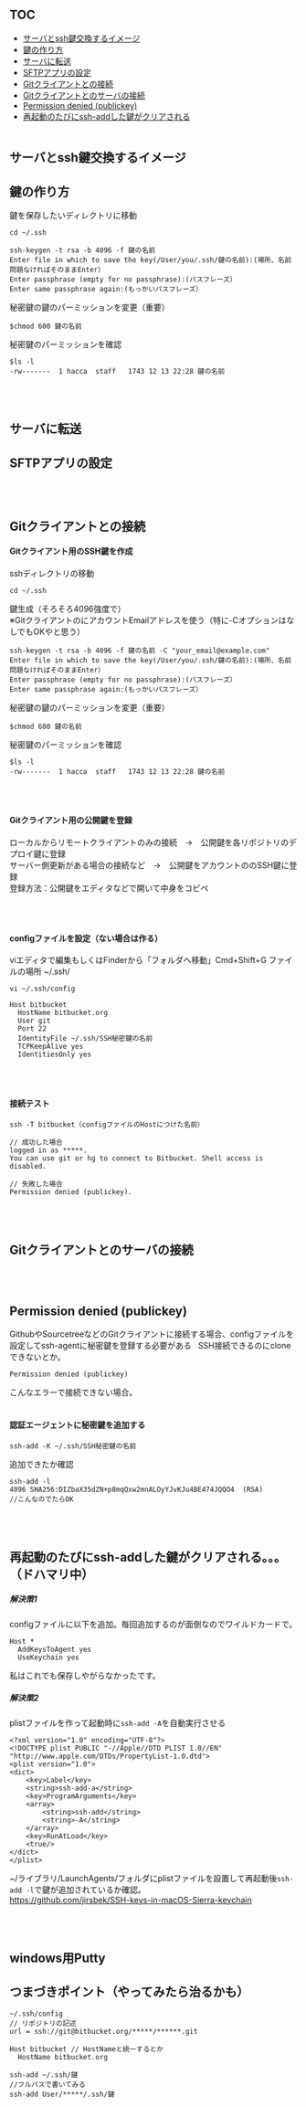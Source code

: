 ## TOC
- [サーバとssh鍵交換するイメージ](#サーバとssh鍵交換するイメージ)
- [鍵の作り方](#鍵の作り方)
- [サーバに転送](#サーバに転送)
- [SFTPアプリの設定](#SFTPアプリの設定)
- [Gitクライアントとの接続](#Gitクライアントとの接続)
- [Gitクライアントとのサーバの接続](#Gitクライアントとのサーバの接続)
- [Permission denied (publickey)](#Permission-denied-(publickey))
- [再起動のたびにssh-addした鍵がクリアされる](#再起動のたびにssh-addした鍵がクリアされる)
<br /><br />

## サーバとssh鍵交換するイメージ




## 鍵の作り方
鍵を保存したいディレクトリに移動
```
cd ~/.ssh
```  
```
ssh-keygen -t rsa -b 4096 -f 鍵の名前
Enter file in which to save the key(/User/you/.ssh/鍵の名前):(場所、名前問題なければそのままEnter）
Enter passphrase (empty for no passphrase):(パスフレーズ）
Enter same passphrase again:(もっかいパスフレーズ）
```
秘密鍵の鍵のパーミッションを変更（重要）
```
$chmod 600 鍵の名前
```
秘密鍵のパーミッションを確認
```
$ls -l
-rw-------  1 hacca  staff   1743 12 13 22:28 鍵の名前
```  

<br /><br />

## サーバに転送
## SFTPアプリの設定
<br /><br />


## Gitクライアントとの接続

#### Gitクライアント用のSSH鍵を作成<br />

sshディレクトリの移動
```
cd ~/.ssh
```  
鍵生成（そろそろ4096強度で）  
※GitクライアントのにアカウントEmailアドレスを使う（特に-CオプションはなしでもOKやと思う）
```
ssh-keygen -t rsa -b 4096 -f 鍵の名前 -C "your_email@example.com"
Enter file in which to save the key(/User/you/.ssh/鍵の名前):(場所、名前問題なければそのままEnter）
Enter passphrase (empty for no passphrase):(パスフレーズ）
Enter same passphrase again:(もっかいパスフレーズ）
```
秘密鍵の鍵のパーミッションを変更（重要）
```
$chmod 600 鍵の名前
```
秘密鍵のパーミッションを確認
```
$ls -l
-rw-------  1 hacca  staff   1743 12 13 22:28 鍵の名前
```  

<br /><br />

#### Gitクライアント用の公開鍵を登録
ローカルからリモートクライアントのみの接続　→　公開鍵を各リポジトリのデプロイ鍵に登録  
サーバー側更新がある場合の接続など　→　公開鍵をアカウントののSSH鍵に登録  
登録方法：公開鍵をエディタなどで開いて中身をコピペ

<br /><br />

#### configファイルを設定（ない場合は作る）
viエディタで編集もしくはFinderから「フォルダへ移動」Cmd+Shift+G ファイルの場所 ~/.ssh/ 
```
vi ~/.ssh/config
```
```
Host bitbucket
  HostName bitbucket.org
  User git
  Port 22
  IdentityFile ~/.ssh/SSH秘密鍵の名前
  TCPKeepAlive yes
  IdentitiesOnly yes
```

<br /><br />

#### 接続テスト
```
ssh -T bitbucket（configファイルのHostにつけた名前）

// 成功した場合
logged in as *****.
You can use git or hg to connect to Bitbucket. Shell access is disabled.

// 失敗した場合
Permission denied (publickey).
```

<br /><br />

## Gitクライアントとのサーバの接続

<br /><br />

## Permission denied (publickey)

GithubやSourcetreeなどのGitクライアントに接続する場合、configファイルを設定してssh-agentに秘密鍵を登録する必要がある  
SSH接続できるのにcloneできないとか。
```
Permission denied (publickey)
```
こんなエラーで接続できない場合。  
<br />
#### 認証エージェントに秘密鍵を追加する
```
ssh-add -K ~/.ssh/SSH秘密鍵の名前
```
追加できたか確認
```
ssh-add -l
4096 SHA256:DIZbaX35dZN+p8mqQxw2mnALOyYJvKJu4BE474JQQO4  (RSA)
//こんなのでたらOK
```

<br /><br />

## 再起動のたびにssh-addした鍵がクリアされる。。。（ドハマリ中）

##### 解決策1
configファイルに以下を追加。毎回追加するのが面倒なのでワイルドカードで。
```
Host *
  AddKeysToAgent yes
  UseKeychain yes
```
私はこれでも保存しやがらなかったです。 　
<br />
##### 解決策2
plistファイルを作って起動時に```ssh-add -A```を自動実行させる
```
<?xml version="1.0" encoding="UTF-8"?>
<!DOCTYPE plist PUBLIC "-//Apple//DTD PLIST 1.0//EN" "http://www.apple.com/DTDs/PropertyList-1.0.dtd">
<plist version="1.0">
<dict>
	<key>Label</key>
	<string>ssh-add-a</string>
	<key>ProgramArguments</key>
	<array>
		<string>ssh-add</string>
		<string>-A</string>
	</array>
	<key>RunAtLoad</key>
	<true/>
</dict>
</plist>
```
~/ライブラリ/LaunchAgents/フォルダにplistファイルを設置して再起動後```ssh-add -l```で鍵が追加されているか確認。  
https://github.com/jirsbek/SSH-keys-in-macOS-Sierra-keychain

<br /><br />


## windows用Putty


## つまづきポイント（やってみたら治るかも）
```
~/.ssh/config
// リポジトリの記述
url = ssh://git@bitbucket.org/*****/******.git
```
```
Host bitbucket // HostNameと統一するとか
  HostName bitbucket.org
```
```
ssh-add ~/.ssh/鍵
//フルパスで書いてみる
ssh-add User/*****/.ssh/鍵
```
